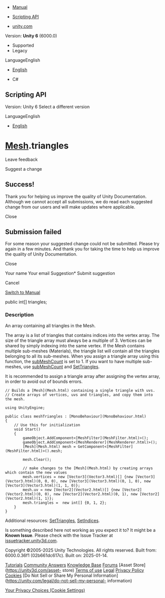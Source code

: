 [ ]()

  * [Manual](../Manual/index.html)
  * [Scripting API](../ScriptReference/index.html)

  * [unity.com](https://unity.com/)

Version: **Unity 6** (6000.0)

  * Supported
  * Legacy

LanguageEnglish

  * [English]()

  * C#

[ ](https://docs.unity3d.com)

## Scripting API

Version: Unity 6 Select a different version

LanguageEnglish

  * [English]()

#  [Mesh](Mesh.html).triangles

Leave feedback

Suggest a change

## Success!

Thank you for helping us improve the quality of Unity Documentation. Although
we cannot accept all submissions, we do read each suggested change from our
users and will make updates where applicable.

Close

## Submission failed

For some reason your suggested change could not be submitted. Please <a>try
again</a> in a few minutes. And thank you for taking the time to help us
improve the quality of Unity Documentation.

Close

Your name Your email Suggestion* Submit suggestion

Cancel

[Switch to Manual](../Manual/class-Mesh.html "Go to Mesh Component in the
Manual")

public int[] triangles;

### Description

An array containing all triangles in the Mesh.

The array is a list of triangles that contains indices into the vertex array.
The size of the triangle array must always be a multiple of 3. Vertices can be
shared by simply indexing into the same vertex. If the Mesh contains multiple
sub-meshes (Materials), the triangle list will contain all the triangles
belonging to all its sub-meshes. When you assign a triangle array using this
function, the [subMeshCount](Mesh-subMeshCount.html) is set to 1. If you want
to have multiple sub-meshes, use [subMeshCount](Mesh-subMeshCount.html) and
[SetTriangles](Mesh.SetTriangles.html).  
  
It is recommended to assign a triangle array after assigning the vertex array,
in order to avoid out of bounds errors.

    
    
    // Builds a [Mesh](Mesh.html) containing a single triangle with uvs.
    // Create arrays of vertices, uvs and triangles, and copy them into the mesh.  
      
    using UnityEngine;  
      
    public class meshTriangles : [MonoBehaviour](MonoBehaviour.html)
    {
        // Use this for initialization
        void Start()
        {
            gameObject.AddComponent<[MeshFilter](MeshFilter.html)>();
            gameObject.AddComponent<[MeshRenderer](MeshRenderer.html)>();
            [Mesh](Mesh.html) mesh = GetComponent<[MeshFilter](MeshFilter.html)>().mesh;  
      
            mesh.Clear();  
      
            // make changes to the [Mesh](Mesh.html) by creating arrays which contain the new values
            mesh.vertices = new [Vector3](Vector3.html)[] {new [Vector3](Vector3.html)(0, 0, 0), new [Vector3](Vector3.html)(0, 1, 0), new [Vector3](Vector3.html)(1, 1, 0)};
            mesh.uv = new [Vector2](Vector2.html)[] {new [Vector2](Vector2.html)(0, 0), new [Vector2](Vector2.html)(0, 1), new [Vector2](Vector2.html)(1, 1)};
            mesh.triangles =  new int[] {0, 1, 2};
        }
    }
    

Additional resources: [SetTriangles](Mesh.SetTriangles.html),
[SetIndices](Mesh.SetIndices.html).

Is something described here not working as you expect it to? It might be a
**Known Issue**. Please check with the Issue Tracker at
[issuetracker.unity3d.com](https://issuetracker.unity3d.com).

Copyright ©2005-2025 Unity Technologies. All rights reserved. Built from:
6000.0.36f1 (02b661dc617c). Built on: 2025-01-14.

[Tutorials](https://unity3d.com/learn) [Community
Answers](https://answers.unity3d.com) [Knowledge
Base](https://support.unity3d.com/hc/en-us)
[Forums](https://forum.unity3d.com) [Asset Store](https://unity3d.com/asset-
store) [Terms of use](https://docs.unity3d.com/Manual/TermsOfUse.html)
[Legal](https://unity.com/legal) [Privacy
Policy](https://unity.com/legal/privacy-policy)
[Cookies](https://unity.com/legal/cookie-policy) [Do Not Sell or Share My
Personal Information](https://unity.com/legal/do-not-sell-my-personal-
information)

[Your Privacy Choices (Cookie Settings)](javascript:void\(0\);)


